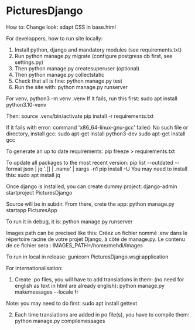 # PicturesDjango


How to:
Change look: adapt CSS in base.html

For developpers, how to run site locally:
1) Install python, django and mandatory modules (see requirements.txt) 
2) Run python manage.py migrate (configure postgress db first, see settings.py)
3) Then python manage.py createsuperuser (optional)
4) Then python manage.py collectstatic
5) Check that all is fine: python manage.py test
6) Run the site with: python manage.py runserver

For venv,
python3 -m venv .venv
If it fails, run this first:
sudo apt install python3.10-venv

Then:
source .venv/bin/activate
pip install -r requirements.txt

If it fails with error: command 'x86_64-linux-gnu-gcc' failed: No such file or directory, install gcc:
sudo apt-get install python3-dev
sudo apt-get install gcc


To generate an up to date requirements:
pip freeze > requirements.txt

To update all packages to the most recent version:
pip list --outdated --format json | jq '.[] | .name' | xargs -n1 pip install -U
You may need to install this:
sudo apt  install jq

Once django is installed, you can create dummy project:
django-admin startproject PicturesDjango

Source will be in subdir. From there, crete the app:
python manage.py startapp PicturesApp

To run it in debug, it is:
python manage.py runserver

Images path can be precised like this:
Créez un fichier nommé .env dans le répertoire racine de votre projet Django, à côté de manage.py. Le contenu de ce fichier sera :
IMAGES_PATH=/home/mehdi/Images

To run in local in release:
gunicorn PicturesDjango.wsgi:application


For internationalisation:
1) Create .po files, you will have to add translations in them: (no need for english as text in html are already english):
python manage.py makemessages --locale fr

Note: you may need to do first:
sudo apt install gettext

2) Each time translations are added in po file(s), you have to compile them:
python manage.py compilemessages